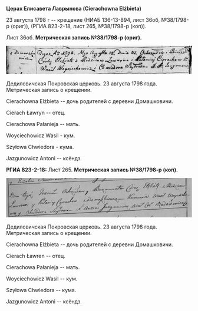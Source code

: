 **Церах Елисавета Лаврынова (Cierachowna Elżbieta)**

23 августа 1798 г -- крещение (НИАБ 136-13-894, лист 36об, №38/1798-р
(ориг)), (РГИА 823-2-18, лист 265, №38/1798-р (коп)).

Лист 36об. **Метрическая запись №38/1798-р (ориг).**

![](./media/d37bdcf1d3203c37731a6e0b2acc5022e117f378.png)

Дедиловичская Покровская церковь. 23 августа 1798 года. Метрическая
запись о крещении.

Cierachowna Elżbieta -- дочь родителей с деревни Домашковичи.

Cierach Ławryn -- отец.

Cierachowa Pałanieja -- мать.

Woyciechowicz Wasil - кум.

Szyłowa Chwiedora - кума.

Jazgunowicz Antoni -- ксёндз.

**РГИА 823-2-18:** Лист 265. **Метрическая запись №38/1798-р (коп).**

![](./media/e564550a414c15c98949ba7c3b828c96a76264b0.png)

Дедиловичская Покровская церковь. 23 августа 1798 года. Метрическая
запись о крещении.

Cierachowna Elżbieta -- дочь родителей с деревни Домашковичи.

Cierach Ławren -- отец.

Cierachowa Pałanieja -- мать.

Woyciechowicz Wasil -- кум.

Szyłowa Chwiedora -- кума.

Jazgunowicz Antoni -- ксёндз.
